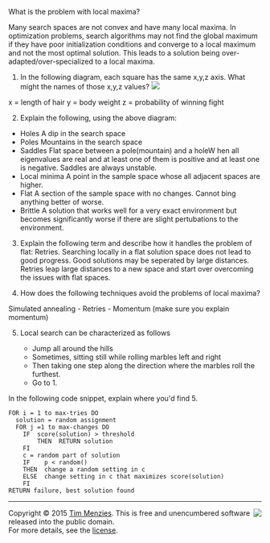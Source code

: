 
What is the problem with local maxima?

Many search spaces are not convex and have many local maxima. In optimization problems, search algorithms may not find the global maximum if they have poor initialization conditions and converge to a local maximum and not the most optimal solution. This leads to a solution being over-adapted/over-specialized to a local maxima. 

1. In the following diagram, each square has the same x,y,z axis. What might the names of those x,y,z values?
![](https://github.com/timm/sbse14/wiki/etc/img/landscape/WrightFitness.jpg)

x = length of hair
y = body weight
z = probability of winning fight

2. Explain the following, using the above diagram:

 * Holes
A dip in the search space 
 * Poles
 Mountains in the search space
 * Saddles
Flat space between a pole(mountain) and a holeW hen all eigenvalues are real and at least one of them is positive and at least one is negative. Saddles are always unstable.
 * Local minima
A point in the sample space whose all adjacent spaces are higher.
 * Flat
A section of the sample space with no changes. Cannot bing anything better of worse.
 * Brittle
 A solution that works well for a very exact environment but becomes significantly worse if there are slight pertubations to the environment.

3. Explain the following term and describe how it handles the problem of flat: Retries.
Searching locally in a flat solution space does not lead to good progress. Good solutions may be seperated by large distances. Retries leap large distances to a new space and start over overcoming the issues with flat spaces. 

4. How does the following techniques avoid the problems of local maxima?

  Simulated annealing
    - Retries
    - Momentum (make sure you explain momentum)
  
5. Local search can be characterized as follows

   + Jump all around the hills
   + Sometimes, sitting still while rolling marbles left and right
   + Then taking one step along the direction where the marbles roll the furthest.
   + Go to 1.

In the following code snippet, explain where you'd find 5.
```
FOR i = 1 to max-tries DO
  solution = random assignment
  FOR j =1 to max-changes DO
    IF  score(solution) > threshold
        THEN  RETURN solution
    FI
    c = random part of solution 
    IF    p < random()
    THEN  change a random setting in c
    ELSE  change setting in c that maximizes score(solution) 
    FI
RETURN failure, best solution found
```


_________

<img align=right src="https://raw.githubusercontent.com/txt/mase/master/img/pd-icon.png">Copyright © 2015 [Tim Menzies](http://menzies.us).
This is free and unencumbered software released into the public domain.   
For more details, see the [license](https://github.com/txt/mase/blob/master/LICENSE.md).
